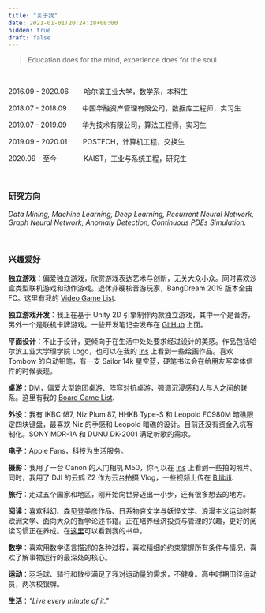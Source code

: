 ```yaml
---
title: "关于我"
date: 2021-01-01T20:24:28+08:00
hidden: true
draft: false
---
```


> Education does for the mind, experience does for the soul.

<br>

2016.09 - 2020.06&nbsp;&nbsp;&nbsp;&nbsp;&nbsp;&nbsp;&nbsp;&nbsp;哈尔滨工业大学，数学系，本科生

2018.07 - 2018.09&nbsp;&nbsp;&nbsp;&nbsp;&nbsp;&nbsp;&nbsp;&nbsp;中国华融资产管理有限公司，数据库工程师，实习生

2019.07 - 2019.09&nbsp;&nbsp;&nbsp;&nbsp;&nbsp;&nbsp;&nbsp;&nbsp;华为技术有限公司，算法工程师，实习生

2019.09 - 2020.01&nbsp;&nbsp;&nbsp;&nbsp;&nbsp;&nbsp;&nbsp;&nbsp;POSTECH，计算机工程，交换生

2020.09 - 至今&nbsp;&nbsp;&nbsp;&nbsp;&nbsp;&nbsp;&nbsp;&nbsp;&nbsp;&nbsp;&nbsp;&nbsp;&nbsp;&nbsp;KAIST，工业与系统工程，研究生

<br>

### 研究方向

*Data Mining, Machine Learning, Deep Learning, Recurrent Neural Network, Graph Neural Network, Anomaly Detection, Continuous PDEs Simulation.* 

<br>

### 兴趣爱好

**独立游戏**：偏爱独立游戏，欣赏游戏表达艺术与创新，无关大众小众。同时喜欢沙盒类型联机游戏和动作游戏。退休非硬核音游玩家，BangDream 2019 版本全曲 FC。这里有我的 [Video Game List](https://timegg.top/game/).

**独立游戏开发**：我正在基于 Unity 2D 引擎制作两款独立游戏，其中一个是音游，另外一个是联机卡牌游戏。一些开发笔记会发布在 [GitHub](https://github.com/cbhua/note-unity) 上面。

**平面设计**：不止于设计，更倾向于在生活中处处要求经过设计的美感。作品包括哈尔滨工业大学理学院 Logo，也可以在我的 [Ins](https://www.instagram.com/cb_hua/) 上看到一些绘画作品。喜欢 Tombow 的自动铅笔，有一支 Sailor 14k 星空蓝，硬笔书法会在给朋友写实体信件的时候表现。

**桌游**：DM，偏爱大型跑团桌游、阵容对抗桌游，强调沉浸感和人与人之间的联系。这里有我的 [Board Game List](https://timegg.top/game/).

**外设**：我有 IKBC f87, Niz Plum 87, HHKB Type-S 和 Leopold FC980M 暗礁限定四块键盘，最喜欢 Niz 的手感和 Leopold 暗礁的设计。目前还没有资金入坑客制化。SONY MDR-1A 和 DUNU DK-2001 满足听歌的需求。

**电子**：Apple Fans，科技为生活服务。

**摄影**：我用了一台 Canon 的入门相机 M50，你可以在 [Ins](https://www.instagram.com/cb_hua/) 上看到一些拍的照片。同时，我用了 DJI 的云鹤 Z2 作为云台拍摄 Vlog，一些视频上传在 [Bilibili](https://space.bilibili.com/13119224).

**旅行**：走过五个国家和地区，刚开始向世界迈出一小步，还有很多想去的地方。

**阅读**：喜欢科幻、森见登美彦作品、日系物哀文学与妖怪文学、浪漫主义运动时期欧洲文学、面向大众的哲学论述书籍。正在培养经济投资与管理的兴趣，更好的阅读习惯正在养成。在[这里](https://timegg.top/read/)可以看到我的书单。

**数学**：喜欢用数学语言描述的各种过程，喜欢精细的约束掌握所有条件与情况，喜欢了解事物运行的最深处的核心。

**运动**：羽毛球、骑行和散步满足了我对运动量的需求，不健身。高中时期田径运动员，两次校银牌。

**生活**：*"Live every minute of it."*

